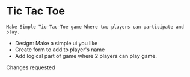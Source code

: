 # Tic Tac Toe

    Make Simple Tic-Tac-Toe game Where two players can participate and play. 

-   Design: Make a simple ui you like 
-   Create form to add to player's name
-   Add logical part of game where 2 players can play game.

Changes requested
